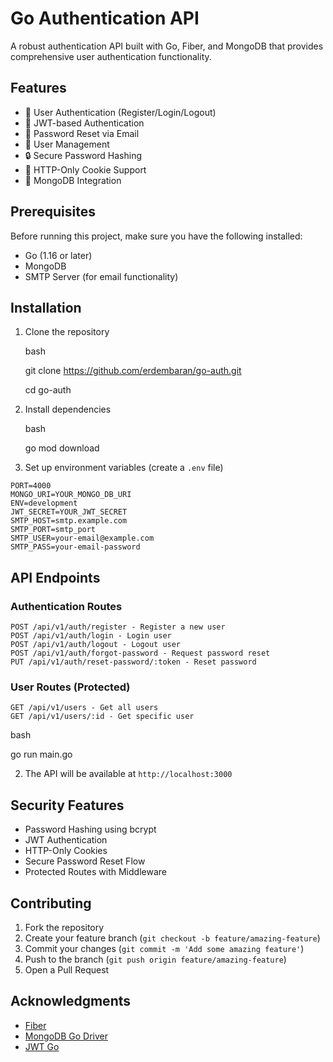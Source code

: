 # Go Authentication API

A robust authentication API built with Go, Fiber, and MongoDB that provides comprehensive user authentication functionality.

## Features

- 🔐 User Authentication (Register/Login/Logout)
- 🔑 JWT-based Authentication
- 📧 Password Reset via Email
- 👤 User Management
- 🔒 Secure Password Hashing
- 🍪 HTTP-Only Cookie Support
- 📝 MongoDB Integration

## Prerequisites

Before running this project, make sure you have the following installed:

- Go (1.16 or later)
- MongoDB
- SMTP Server (for email functionality)

## Installation

1. Clone the repository

   bash

   git clone https://github.com/erdembaran/go-auth.git

   cd go-auth

2. Install dependencies

   bash

   go mod download

3. Set up environment variables (create a `.env` file)

```
PORT=4000
MONGO_URI=YOUR_MONGO_DB_URI
ENV=development
JWT_SECRET=YOUR_JWT_SECRET
SMTP_HOST=smtp.example.com
SMTP_PORT=smtp_port
SMTP_USER=your-email@example.com
SMTP_PASS=your-email-password
```

## API Endpoints

### Authentication Routes

```
POST /api/v1/auth/register - Register a new user
POST /api/v1/auth/login - Login user
POST /api/v1/auth/logout - Logout user
POST /api/v1/auth/forgot-password - Request password reset
PUT /api/v1/auth/reset-password/:token - Reset password

```

### User Routes (Protected)

```
GET /api/v1/users - Get all users
GET /api/v1/users/:id - Get specific user
```

bash

go run main.go

2. The API will be available at `http://localhost:3000`

## Security Features

- Password Hashing using bcrypt
- JWT Authentication
- HTTP-Only Cookies
- Secure Password Reset Flow
- Protected Routes with Middleware

## Contributing

1. Fork the repository
2. Create your feature branch (`git checkout -b feature/amazing-feature`)
3. Commit your changes (`git commit -m 'Add some amazing feature'`)
4. Push to the branch (`git push origin feature/amazing-feature`)
5. Open a Pull Request

## Acknowledgments

- [Fiber](https://github.com/gofiber/fiber)
- [MongoDB Go Driver](https://github.com/mongodb/mongo-go-driver)
- [JWT Go](https://github.com/golang-jwt/jwt)
